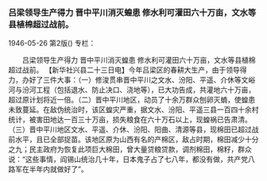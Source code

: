 ### 吕梁领导生产得力  晋中平川消灭蝗患  修水利可灌田六十万亩，文水等县植棉超过战前。

1946-05-26
第2版()
专栏：

　　吕梁领导生产得力
    晋中平川消灭蝗患
    修水利可灌田六十万亩，文水等县植棉超过战前。
    【新华社兴县二十三日电】今年吕梁区的春耕大生产，由于领导得力，办好了三件大事：（一）修浚贯串晋中平川之文水、汾阳、平遥、介休等文峪河与汾河工程（包括退水、防止决口、浇地等），已大功告成，共灌地六十万亩，超过原计划将近一倍。（二）晋中平川地区，动员了十余万群众刨卵灭蝻，使蝗患未致蔓延。在敌伪统治时，该区蝗灾严重，据文水、汾阳、平遥三县一百四十余村统计，被害田地达一百三十万亩，损失粮食在六十万石以上，现蝗祸已告肃清。（三）晋中平川地区文水、平遥、介休、汾阳、阳曲、清源等县，现棉田已超过战前水平，且已全部捉苗。该地区原为山西有名的产棉区，敌占时期，棉田减少十分之九；民主政府为恢复此项巨大棉田，曾大量贷粮贷款，调剂棉田，棉籽，群众说：“这些事情，阎锡山统治几十年，日本鬼子占了七八年，都没有做，共产党八路军在半年内就做好了”。

